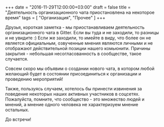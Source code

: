 +++
date = "2016-11-29T12:00:00+03:00"
draft = false
title = "Деятельность организационного чата приостановлена на некоторое время"
tags = [
	"Организация",
	"Прочее"
]
+++

Друзья, короткая заметка - мы приостанавливаем деятельность организационного чата в Gitter. Если вы туда и не заходили, то разницы и не увидите :) Если же заходили, то имейте в виду, что более он не является официальным, озвученные мнения являются личными и не отображают действительной позиции нашего комьюнити. Причины закрытия - небольшая несогласованность в сообществе, такое случается.

Совсем скоро мы объявим о создании нового чата, в котором любой желающий будет в состоянии присоединиться к организации и проведению мероприятий!

Также, пользуясь случаем, хотелось бы принести извинения за поведение некоторых наших активных участников в соцсетях. Пожалуйста, помните, что сообщество - это множество людей и мнений, а мнение одного человека не характеризуем мнение остальных.

До встречи!